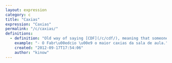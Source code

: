 ```yaml
---
layout: expression
category: c
title: "Caxias"
expression: "Caxias"
permalink: "/c/caxias/"
definitions:
  - definition: "Old way of saying [CDF](/c/cdf/), meaning that someone is very intelligent, maybe even a nerd. There are still some places where caxias is used more often than CDF."
    example: "- O Fabr\u00edcio \u00e9 o maior caxias da sala de aula."
    created: "2012-09-17T17:54:06"
    author: "kinow"
---
```

